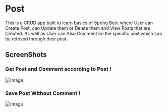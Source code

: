 # Post
This is a CRUD app built to learn basics of Spring Boot where User can Create Post, can Update them or Delete them and View Posts that are Created. 
As well as User can Also Comment on the specific post which can be retrived through their post.
## ScreenShots
### Get Post and Comment according to Post !
![image](https://github.com/adityadahal/Post/assets/107999400/bfff1538-99f7-4260-832c-a64ff9110234)

### Save Post Without Comment !
![image](https://github.com/adityadahal/Post/assets/107999400/d91e95e6-addc-45b6-b753-089468e07b82)



